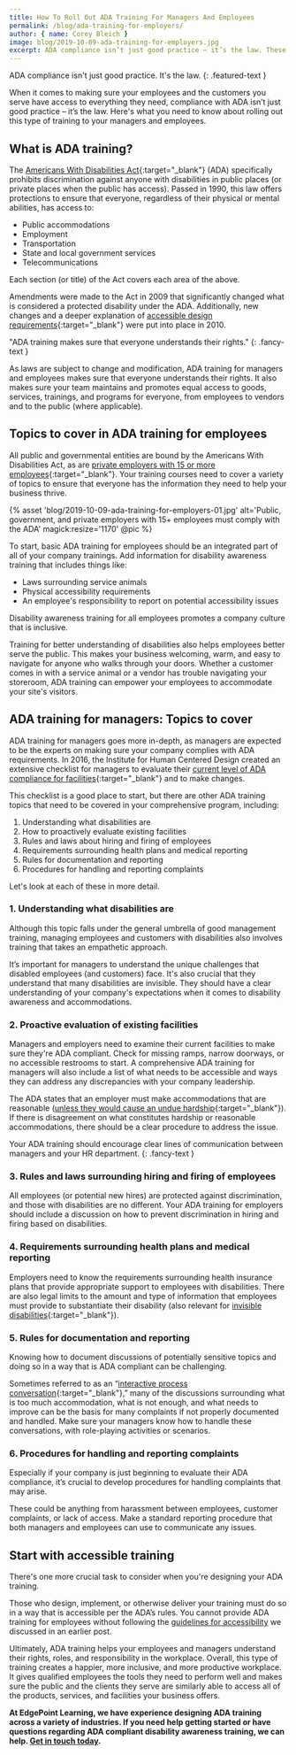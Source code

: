 ```yaml
---
title: How To Roll Out ADA Training For Managers And Employees
permalink: /blog/ada-training-for-employers/
author: { name: Corey Bleich }
image: blog/2019-10-09-ada-training-for-employers.jpg
excerpt: ADA compliance isn’t just good practice – it’s the law. These are the topics your ADA training needs to cover for both employees and managers.
---
```

ADA compliance isn't just good practice. It's the law.
{: .featured-text }

When it comes to making sure your employees and the customers you serve have access to everything they need, compliance with ADA isn’t just good practice – it’s the law. Here's what you need to know about rolling out this type of training to your managers and employees.

## What is ADA training? 

The [Americans With Disabilities Act](https://adata.org/learn-about-ada){:target="_blank"} (ADA) specifically prohibits discrimination against anyone with disabilities in public places (or private places when the public has access). Passed in 1990, this law offers protections to ensure that everyone, regardless of their physical or mental abilities, has access to:

* Public accommodations
* Employment
* Transportation
* State and local government services
* Telecommunications

Each section (or title) of the Act covers each area of the above. 

Amendments were made to the Act in 2009 that significantly changed what is considered a protected disability under the ADA. Additionally, new changes and a deeper explanation of [accessible design requirements](https://www.ada.gov/2010ADAstandards_index.htm){:target="_blank"} were put into place in 2010.

"ADA training makes sure that everyone understands their rights."
{: .fancy-text }

As laws are subject to change and modification, ADA training for managers and employees makes sure that everyone understands their rights. It also makes sure your team maintains and promotes equal access to goods, services, trainings, and programs for everyone, from employees to vendors and to the public (where applicable). 

## Topics to cover in ADA training for employees 

All public and governmental entities are bound by the Americans With Disabilities Act, as are [private employers with 15 or more employees](https://adata.org/faq-search?keys=&tid=All&tid_1=All&spmsde_field1=){:target="_blank"}. Your training courses need to cover a variety of topics to ensure that everyone has the information they need to help your business thrive.

{% asset 'blog/2019-10-09-ada-training-for-employers-01.jpg'
  alt='Public, government, and private employers with 15+ employees must comply with the ADA'
  magick:resize='1170' @pic %}

To start, basic ADA training for employees should be an integrated part of all of your company trainings. Add information for disability awareness training that includes things like:

* Laws surrounding service animals
* Physical accessibility requirements
* An employee's responsibility to report on potential accessibility issues 

Disability awareness training for all employees promotes a company culture that is inclusive. 

Training for better understanding of disabilities also helps employees better serve the public. This makes your business welcoming, warm, and easy to navigate for anyone who walks through your doors. Whether a customer comes in with a service animal or a vendor has trouble navigating your storeroom, ADA training can empower your employees to accommodate your site's visitors. 

## ADA training for managers: Topics to cover 

ADA training for managers goes more in-depth, as managers are expected to be the experts on making sure your company complies with ADA requirements. In 2016, the Institute for Human Centered Design created an extensive checklist for managers to evaluate their [current level of ADA compliance for facilities](https://www.adachecklist.org/doc/fullchecklist/ada-checklist.pdf){:target="_blank"} and to make changes. 

This checklist is a good place to start, but there are other ADA training topics that need to be covered in your comprehensive program, including: 

1. Understanding what disabilities are 
2. How to proactively evaluate existing facilities
3. Rules and laws about hiring and firing of employees
4. Requirements surrounding health plans and medical reporting
5. Rules for documentation and reporting 
6. Procedures for handling and reporting complaints

Let's look at each of these in more detail. 

### 1. Understanding what disabilities are

Although this topic falls under the general umbrella of good management training, managing employees and customers with disabilities also involves training that takes an empathetic approach. 

It’s important for managers to understand the unique challenges that disabled employees (and customers) face. It's also crucial that they understand that many disabilities are invisible. They should have a clear understanding of your company's expectations when it comes to disability awareness and accommodations. 

### 2. Proactive evaluation of existing facilities

Managers and employers need to examine their current facilities to make sure they're ADA compliant. Check for missing ramps, narrow doorways, or no accessible restrooms to start. A comprehensive ADA training for managers will also include a list of what needs to be accessible and ways they can address any discrepancies with your company leadership.

The ADA states that an employer must make accommodations that are reasonable ([unless they would cause an undue hardship](https://www.eeoc.gov/policy/docs/accommodation.html){:target="_blank"}). If there is disagreement on what constitutes hardship or reasonable accommodations, there should be a clear procedure to address the issue. 

Your ADA training should encourage clear lines of communication between managers and your HR department. 
{: .fancy-text }

### 3. Rules and laws surrounding hiring and firing of employees

All employees (or potential new hires) are protected against discrimination, and those with disabilities are no different.
Your ADA training for employers should include a discussion on how to prevent discrimination in hiring and firing based on disabilities.

### 4. Requirements surrounding health plans and medical reporting

Employers need to know the requirements surrounding health insurance plans that provide appropriate support to employees with disabilities. 
There are also legal limits to the amount and type of information that employees must provide to substantiate their disability (also relevant for [invisible disabilities](https://invisibledisabilities.org/what-is-an-invisible-disability/){:target="_blank"}).

### 5. Rules for documentation and reporting

Knowing how to document discussions of potentially sensitive topics and doing so in a way that is ADA compliant can be challenging. 

Sometimes referred to as an “[interactive process conversation](https://www.schwabe.com/newsroom-publications-13017){:target="_blank"},” many of the discussions surrounding what is too much accommodation, what is not enough, and what needs to improve can be the basis for many complaints if not properly documented and handled. Make sure your managers know how to handle these conversations, with role-playing activities or scenarios. 

### 6. Procedures for handling and reporting complaints

Especially if your company is just beginning to evaluate their ADA compliance, it’s crucial to develop procedures for handling complaints that may arise. 

These could be anything from harassment between employees, customer complaints, or lack of access. Make a standard reporting procedure that both managers and employees can use to communicate any issues. 

## Start with accessible training

There's one more crucial task to consider when you're designing your ADA training. 

Those who design, implement, or otherwise deliver your training must do so in a way that is accessible per the ADA’s rules. You cannot provide ADA training for employees without following the [guidelines for accessibility](/blog/accessible-elearning-programs/) we discussed in an earlier post.  

Ultimately, ADA training helps your employees and managers understand their rights, roles, and responsibility in the workplace. Overall, this type of training creates a happier, more inclusive, and more productive workplace. It gives qualified employees the tools they need to perform well and makes sure the public and the clients they serve are similarly able to access all of the products, services, and facilities your business offers.

<strong>At EdgePoint Learning, we have experience designing ADA training across a variety of industries. If you need help getting started or have questions regarding ADA compliant disability awareness training, we can help. [Get in touch today](/contact/).</strong>